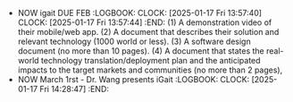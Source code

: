 - NOW igait DUE FEB
  :LOGBOOK:
  CLOCK: [2025-01-17 Fri 13:57:40]
  CLOCK: [2025-01-17 Fri 13:57:44]
  :END:
  (1) A demonstration video of their mobile/web app.
  (2) A document that describes their solution and relevant technology (1000 world or less).
  (3) A software design document (no more than 10 pages).
  (4) A document that states the real-world technology translation/deployment plan and the anticipated impacts to the target markets and communities (no more than 2 pages),
- NOW March 1rst - Dr. Wang presents iGait
  :LOGBOOK:
  CLOCK: [2025-01-17 Fri 14:28:47]
  :END: